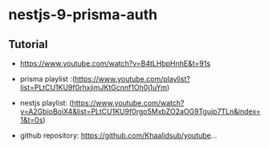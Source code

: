 # nestjs-9-prisma-auth
## Tutorial
* https://www.youtube.com/watch?v=B4tLHbpHnhE&t=91s

* prisma playlist :(https://www.youtube.com/playlist?list=PLtCU1KU9f0rhxjimJKtGcnnf1Oh0j1uYm)
* nestjs playlist: (https://www.youtube.com/watch?v=A2GbioBoiX4&list=PLtCU1KU9f0rgo5MxbZO2aOG9Tgujp7TLn&index=1&t=0s)
* github repository: https://github.com/Khaalidsub/youtube...
